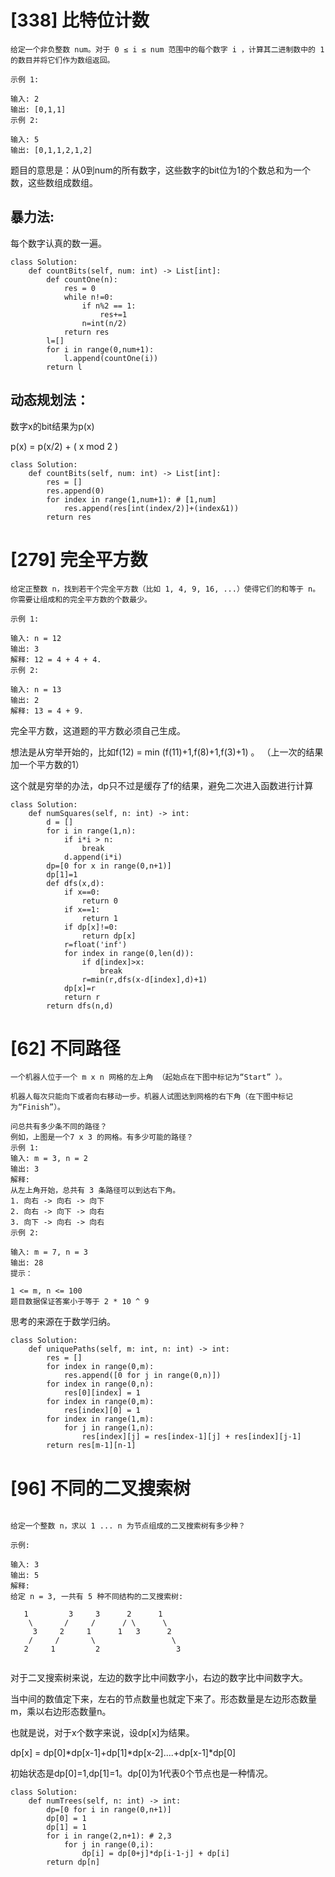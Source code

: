 # [338] 比特位计数

```
给定一个非负整数 num。对于 0 ≤ i ≤ num 范围中的每个数字 i ，计算其二进制数中的 1 的数目并将它们作为数组返回。

示例 1:

输入: 2
输出: [0,1,1]
示例 2:

输入: 5
输出: [0,1,1,2,1,2]

```

题目的意思是：从0到num的所有数字，这些数字的bit位为1的个数总和为一个数，这些数组成数组。

## 暴力法:
每个数字认真的数一遍。
```
class Solution:
    def countBits(self, num: int) -> List[int]:
        def countOne(n):
            res = 0
            while n!=0:
                if n%2 == 1:
                    res+=1
                n=int(n/2)
            return res
        l=[]
        for i in range(0,num+1):
            l.append(countOne(i))
        return l
```

## 动态规划法：

数字x的bit结果为p(x)

p(x) = p(x/2) + ( x mod 2 )

```
class Solution:
    def countBits(self, num: int) -> List[int]:
        res = []
        res.append(0)
        for index in range(1,num+1): # [1,num]
            res.append(res[int(index/2)]+(index&1))
        return res
```


# [279] 完全平方数

```
给定正整数 n，找到若干个完全平方数（比如 1, 4, 9, 16, ...）使得它们的和等于 n。你需要让组成和的完全平方数的个数最少。

示例 1:

输入: n = 12
输出: 3 
解释: 12 = 4 + 4 + 4.
示例 2:

输入: n = 13
输出: 2
解释: 13 = 4 + 9.

```

完全平方数，这道题的平方数必须自己生成。

想法是从穷举开始的，比如f(12) = min (f(11)+1,f(8)+1,f(3)+1) 。 （上一次的结果加一个平方数的1）

这个就是穷举的办法，dp只不过是缓存了f的结果，避免二次进入函数进行计算


```
class Solution:
    def numSquares(self, n: int) -> int:
        d = []
        for i in range(1,n):
            if i*i > n:
                break
            d.append(i*i)
        dp=[0 for x in range(0,n+1)]
        dp[1]=1
        def dfs(x,d):
            if x==0:
                return 0
            if x==1:
                return 1
            if dp[x]!=0:
                return dp[x]
            r=float('inf')
            for index in range(0,len(d)):
                if d[index]>x:
                    break
                r=min(r,dfs(x-d[index],d)+1)
            dp[x]=r
            return r
        return dfs(n,d)
```


# [62] 不同路径
```
一个机器人位于一个 m x n 网格的左上角 （起始点在下图中标记为“Start” ）。

机器人每次只能向下或者向右移动一步。机器人试图达到网格的右下角（在下图中标记为“Finish”）。

问总共有多少条不同的路径？
例如，上图是一个7 x 3 的网格。有多少可能的路径？
示例 1:
输入: m = 3, n = 2
输出: 3
解释:
从左上角开始，总共有 3 条路径可以到达右下角。
1. 向右 -> 向右 -> 向下
2. 向右 -> 向下 -> 向右
3. 向下 -> 向右 -> 向右
示例 2:

输入: m = 7, n = 3
输出: 28
提示：

1 <= m, n <= 100
题目数据保证答案小于等于 2 * 10 ^ 9

```

思考的来源在于数学归纳。

```
class Solution:
    def uniquePaths(self, m: int, n: int) -> int:
        res = []
        for index in range(0,m):
            res.append([0 for j in range(0,n)])
        for index in range(0,n):
            res[0][index] = 1
        for index in range(0,m):
            res[index][0] = 1
        for index in range(1,m):
            for j in range(1,n):
                res[index][j] = res[index-1][j] + res[index][j-1]
        return res[m-1][n-1]
```

# [96] 不同的二叉搜索树

```

给定一个整数 n，求以 1 ... n 为节点组成的二叉搜索树有多少种？

示例:

输入: 3
输出: 5
解释:
给定 n = 3, 一共有 5 种不同结构的二叉搜索树:

   1         3     3      2      1
    \       /     /      / \      \
     3     2     1      1   3      2
    /     /       \                 \
   2     1         2                 3


```

对于二叉搜索树来说，左边的数字比中间数字小，右边的数字比中间数字大。

当中间的数值定下来，左右的节点数量也就定下来了。形态数量是左边形态数量m，乘以右边形态数量n。

也就是说，对于x个数字来说，设dp[x]为结果。

dp[x] = dp[0]*dp[x-1]+dp[1]*dp[x-2]....+dp[x-1]*dp[0]

初始状态是dp[0]=1,dp[1]=1。dp[0]为1代表0个节点也是一种情况。

```
class Solution:
    def numTrees(self, n: int) -> int:
        dp=[0 for i in range(0,n+1)]
        dp[0] = 1
        dp[1] = 1
        for i in range(2,n+1): # 2,3
            for j in range(0,i):
                dp[i] = dp[0+j]*dp[i-1-j] + dp[i]
        return dp[n]
```